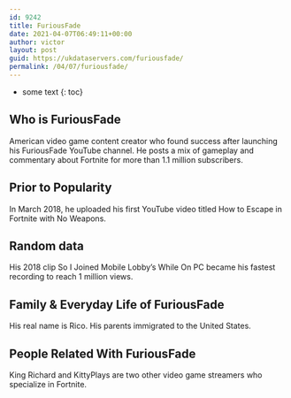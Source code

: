 ```yaml
---
id: 9242
title: FuriousFade
date: 2021-04-07T06:49:11+00:00
author: victor
layout: post
guid: https://ukdataservers.com/furiousfade/
permalink: /04/07/furiousfade/
---
```


* some text
{: toc}


## Who is FuriousFade



American video game content creator who found success after launching his FuriousFade YouTube channel. He posts a mix of gameplay and commentary about Fortnite for more than 1.1 million subscribers.

                
                
                
## Prior to Popularity



In March 2018, he uploaded his first YouTube video titled How to Escape in Fortnite with No Weapons.

                
                
                
## Random data



His 2018 clip So I Joined Mobile Lobby&#8217;s While On PC became his fastest recording to reach 1 million views.

                
                
                
## Family & Everyday Life of FuriousFade



His real name is Rico. His parents immigrated to the United States.

                
                
                
## People Related With FuriousFade



King Richard and KittyPlays are two other video game streamers who specialize in Fortnite.

                
              
            
          
          
          